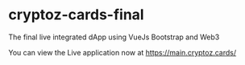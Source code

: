# cryptoz-cards-final

The final live integrated dApp using VueJs Bootstrap and Web3

You can view the Live application now at https://main.cryptoz.cards/
